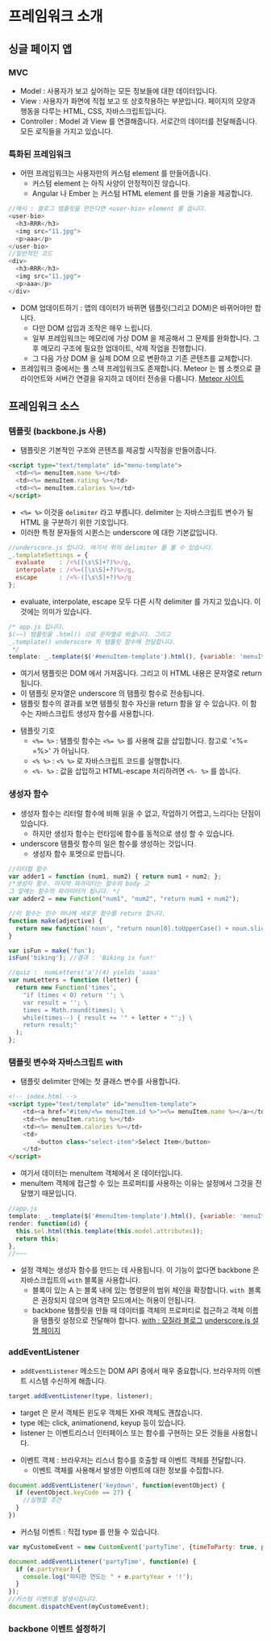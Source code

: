 # 프레임워크 소개
## 싱글 페이지 앱
### MVC
- Model : 사용자가 보고 싶어하는 모든 정보들에 대한 데이터입니다.
- View : 사용자가 화면에 직접 보고 또 상호작용하는 부분입니다. 페이지의 모양과 행동을 다루는 HTML, CSS, 자바스크립트입니다.
- Controller : Model 과 View 를 연결해줍니다. 서로간의 데이터를 전달해줍니다. 모든 로직들을 가지고 있습니다.
### 특화된 프레임워크
- 어떤 프레임워크는 사용자만의 커스텀 element 를 만들어줍니다.
  + 커스텀 element 는 아직 사양이 안정적이진 않습니다.
  + Angular 나 Ember 는 커스텀 HTML element 를 만들 기술을 제공합니다.
```javascript
//예시 : 블로그 템플릿을 만든다면 <user-bio> element 를 씁니다.
<user-bio>
  <h3>RRR</h3>
  <img src="11.jpg">
  <p>aaa</p>
</user-bio>
//일반적인 코드
<div>
  <h3>RRR</h3>
  <img src="11.jpg">
  <p>aaa</p>
</div>
```
- DOM 업데이트하기 : 앱의 데이터가 바뀌면 템플릿(그리고 DOM)은 바뀌어야만 합니다.
  + 다만 DOM 삽입과 조작은 매우 느립니다.
  + 일부 프레임워크는 메모리에 가상 DOM 을 제공해서 그 문제를 완화합니다. 그 후 메모리 구조에 필요한 업데이트, 삭제 작업을 진행합니다.
  + 그 다음 가상 DOM 을 실제 DOM 으로 변환하고 기존 콘텐츠를 교체합니다.
- 프레임워크 중에서는 풀 스텍 프레임워크도 존재합니다. Meteor 는 웹 소켓으로 클라이언트와 서버간 연결을 유지하고 데이터 전송을 다룹니다.
[Meteor 사이트](https://www.meteor.com/)

## 프레임워크 소스
### 템플릿 (backbone.js 사용)
- 탬플릿은 기본적인 구조와 콘텐츠를 제공할 시작점을 만들어줍니다.
```HTML
<script type="text/template" id="menu-template">
  <td><%= menuItem.name %></td>
  <td><%= menuItem.rating %></td>
  <td><%= menuItem.calories %></td>
</script>
```
  + `<%= %>` 이것을 `delimiter` 라고 부릅니다. delimiter 는 자바스크립트 변수가 될 HTML 을 구분하기 위한 기호입니다.
  + 이러한 특정 문자들의 시퀸스는 underscore 에 대한 기본값입니다.
```javascript
//underscore.js 입니다. 여기서 위의 delimiter 를 볼 수 있습니다.
_.templateSettings = {
  evaluate    : /<%([\s\S]+?)%>/g,
  interpolate : /<%=([\s\S]+?)%>/g,
  escape      : /<%-([\s\S]+?)%>/g
};
```
  + evaluate, interpolate, escape 모두 다른 시작 delimiter 를 가지고 있습니다. 이것에는 의미가 있습니다.
```javascript
/* app.js 입니다.
$(~~) 탬플릿을 .html() 으로 문자열로 바꿉니다. 그리고
_.template() underscore 의 탬플릿 함수에 전달합니다.
 */
template: _.template($('#menuItem-template').html(), {variable: 'menuItem'})
```
  + 여기서 탬플릿은 DOM 에서 가져옵니다. 그리고 이 HTML 내용은 문자열로 return 됩니다.
  + 이 탬플릿 문자열은 underscore 의 탬플릿 함수로 전송됩니다.
  + 탬플릿 함수의 결과를 보면 템플릿 함수 자신을 return 함을 알 수 있습니다. 이 함수는 자바스크립트 생성자 함수를 사용합니다.
- 탬플릿 기호
  + `<%= %>` : 탬플릿 함수는 `<%= %>` 를 사용해 값을 삽입합니다. 참고로 '<%= =%>' 가 아닙니다.
  + `<% %>` : `<% %>` 로 자바스크립트 코드를 실행합니다.
  + `<%- %>` : 값을 삽입하고 HTML-escape 처리하려면 `<%- %>` 를 씁니다.

### 생성자 함수
- 생성자 함수는 리터럴 함수에 비해 읽을 수 없고, 작업하기 어렵고, 느리다는 단점이 있습니다.
  + 하지만 생성자 함수는 런타임에 함수를 동적으로 생성 할 수 있습니다.
- underscore 탬플릿 함수의 일은 함수를 생성하는 것입니다.
  + 생성자 함수 포멧으로 만듭니다.
```javascript
//리터럴 함수
var adder1 = function (num1, num2) { return num1 + num2; };
/*생성자 함수. 마지막 파라미터는 함수의 body 고
그 앞에는 함수의 파라미터가 됩니다. */
var adder2 = new Function("num1", "num2", "return num1 + num2");

//이 함수는 인수 하나에 새로운 함수를 return 합니다.
function make(adjective) {
  return new function('noun', "return noun[0].toUpperCase() + noun.slice[1] + ' is" + adjective + "!'");
}

var isFun = make('fun');
isFun('biking'); //결과 : 'Biking is fun!'
```
```javascript
//quiz :  numLetters('a')(4) yields 'aaaa'
var numLetters = function (letter) {
  return new Function('times',
    "if (times < 0) return ''; \
    var result = ''; \
    times = Math.round(times); \
    while(times--) { result += '" + letter + "';} \
    return result;"
  );
};
```

### 탬플릿 변수와 자바스크립트 with
- 탬플릿 delimiter 안에는 첫 클래스 변수를 사용합니다.
```HTML
<!-- index.html -->
<script type="text/template" id="menuItem-template">
    <td><a href="#item/<%= menuItem.id %>"><%= menuItem.name %></a></td>
    <td><%= menuItem.rating %></td>
    <td><%= menuItem.calories %></td>
    <td>
        <button class="select-item">Select Item</button>
    </td>
</script>
```
  + 여기서 데이터는 menuItem 객체에서 온 데이터입니다.
  + menuItem 객체에 접근할 수 있는 프로퍼티를 사용하는 이유는 설정에서 그것을 전달했기 때문입니다.
```javascript
//app.js
template: _.template($('#menuItem-template').html(), {variable: 'menuItem'}),
render: function(id) {
  this.$el.html(this.template(this.model.attributes));
  return this;
},
//~~~
```
- 설정 객체는 생성자 함수를 만드는 데 사용됩니다. 이 기능이 없다면 backbone 은 자바스크립트의 `with` 블록을 사용합니다.
  + 블록이 있는 A 는 블록 내에 있는 명령문의 범위 체인을 확장합니다. `with `블록은 권장되지 않으며 엄격한 모드에서는 허용이 안됩니다.
  + backbone 탬플릿을 만들 때 데이터를 객체의 프로퍼티로 접근하고 객체 이름을 탬플릿 설정으로 전달해야 합니다.
[with : 모질라 블로그](https://developer.mozilla.org/en-US/docs/Web/JavaScript/Reference/Statements/with)
[underscore.js 설명 페이지](https://underscorejs.org/#template)

### addEventListener
- `addEventListener` 메소드는 DOM API 중에서 매우 중요합니다. 브라우저의 이벤트 시스템 수신하게 해줍니다.
```javascript
target.addEventListener(type, listener);
```
  + target 은 문서 객체든 윈도우 객체든 XHR 객체도 괜찮습니다.
  + type 에는 click, animationend, keyup 등이 있습니다.
  + listener 는 이벤트리스너 인터페이스 또는 함수를 구현하는 모든 것들을 사용합니다.
- 이벤트 객체 : 브라우저는 리스너 함수를 호출할 때 이벤트 객체를 전달합니다.
  + 이벤트 객체를 사용해서 발생한 이벤트에 대한 정보를 수집합니다.
```javascript
document.addEventListener('keydown', function(eventObject) {
  if (eventObject.keyCode == 27) {
    //실행할 조건
  }
})
```
- 커스텀 이벤트 : 직접 type 를 만들 수 있습니다.
```javascript
var myCustomeEvent = new CustomEvent('partyTime', {timeToParty: true, partyYear: 1999});

document.addEventListener('partyTime', function(e) {
  if (e.partyYear) {
    console.log("파티한 연도는 " + e.partyYear + '!');
  }
});
//커스텀 이벤트를 발생시킵니다.
document.dispatchEvent(myCustomeEvent);
```

### backbone 이벤트 설정하기
